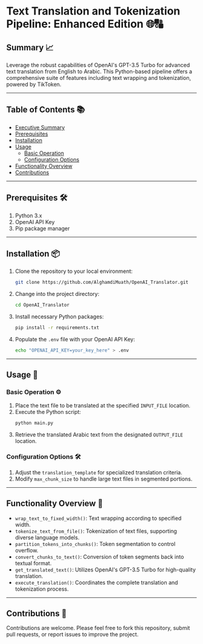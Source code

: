 # Text Translation and Tokenization Pipeline: Enhanced Edition 🌐🔠

## Summary 📈

Leverage the robust capabilities of OpenAI's GPT-3.5 Turbo for advanced text translation from English to Arabic. This Python-based pipeline offers a comprehensive suite of features including text wrapping and tokenization, powered by TikToken.

---

## Table of Contents 📚

- [Executive Summary](#executive-summary)
- [Prerequisites](#prerequisites)
- [Installation](#installation)
- [Usage](#usage)
  - [Basic Operation](#basic-operation)
  - [Configuration Options](#configuration-options)
- [Functionality Overview](#functionality-overview)
- [Contributions](#contributions)


---

## Prerequisites 🛠️

1. Python 3.x
2. OpenAI API Key
3. Pip package manager

---

## Installation 📦

1. Clone the repository to your local environment:
    ```bash
    git clone https://github.com/AlghamdiMuath/OpenAI_Translator.git
    ```
2. Change into the project directory:
    ```bash
    cd OpenAI_Translator
    ```
3. Install necessary Python packages:
    ```bash
    pip install -r requirements.txt
    ```
4. Populate the `.env` file with your OpenAI API Key:
    ```bash
    echo "OPENAI_API_KEY=your_key_here" > .env
    ```

---

## Usage 📖

### Basic Operation ⚙️

1. Place the text file to be translated at the specified `INPUT_FILE` location.
2. Execute the Python script:
    ```bash
    python main.py
    ```
3. Retrieve the translated Arabic text from the designated `OUTPUT_FILE` location.

### Configuration Options 🛠️

1. Adjust the `translation_template` for specialized translation criteria.
2. Modify `max_chunk_size` to handle large text files in segmented portions.

---

## Functionality Overview 📘

- `wrap_text_to_fixed_width()`: Text wrapping according to specified width.
- `tokenize_text_from_file()`: Tokenization of text files, supporting diverse language models.
- `partition_tokens_into_chunks()`: Token segmentation to control overflow.
- `convert_chunks_to_text()`: Conversion of token segments back into textual format.
- `get_translated_text()`: Utilizes OpenAI's GPT-3.5 Turbo for high-quality translation.
- `execute_translation()`: Coordinates the complete translation and tokenization process.

---

## Contributions 🤝

Contributions are welcome. Please feel free to fork this repository, submit pull requests, or report issues to improve the project.

